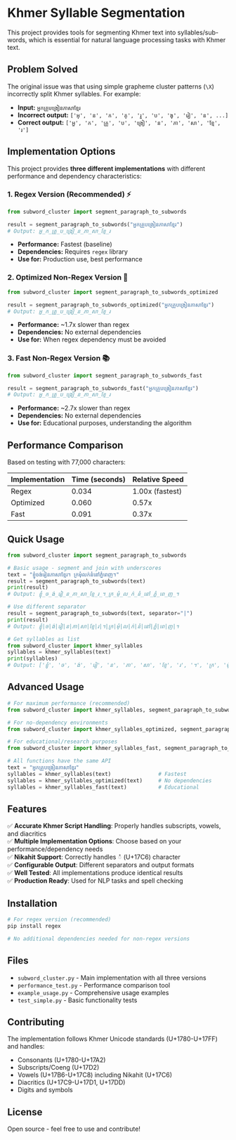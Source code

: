 # Khmer Syllable Segmentation

This project provides tools for segmenting Khmer text into syllables/sub-words, which is essential for natural language processing tasks with Khmer text.

## Problem Solved

The original issue was that using simple grapheme cluster patterns (`\X`) incorrectly split Khmer syllables. For example:

- **Input:** `អ្នកគ្រួបង្រៀនភាសាខ្មែរ`
- **Incorrect output:** `['អ្', 'ន', 'ក', 'គ្', 'រួ', 'ប', 'ង្', 'រៀ', 'ន', ...]`
- **Correct output:** `['អ្ន', 'ក', 'គ្រួ', 'ប', 'ង្រៀ', 'ន', 'ភា', 'សា', 'ខ្មែ', 'រ']`

## Implementation Options

This project provides **three different implementations** with different performance and dependency characteristics:

### 1. Regex Version (Recommended) ⚡
```python
from subword_cluster import segment_paragraph_to_subwords

result = segment_paragraph_to_subwords("អ្នកគ្រួបង្រៀនភាសាខ្មែរ")
# Output: អ្ន_ក_គ្រួ_ប_ង្រៀ_ន_ភា_សា_ខ្មែ_រ
```
- **Performance:** Fastest (baseline)
- **Dependencies:** Requires `regex` library
- **Use for:** Production use, best performance

### 2. Optimized Non-Regex Version 🔧
```python
from subword_cluster import segment_paragraph_to_subwords_optimized

result = segment_paragraph_to_subwords_optimized("អ្នកគ្រួបង្រៀនភាសាខ្មែរ")
# Output: អ្ន_ក_គ្រួ_ប_ង្រៀ_ន_ភា_សា_ខ្មែ_រ
```
- **Performance:** ~1.7x slower than regex
- **Dependencies:** No external dependencies
- **Use for:** When regex dependency must be avoided

### 3. Fast Non-Regex Version 📚
```python
from subword_cluster import segment_paragraph_to_subwords_fast

result = segment_paragraph_to_subwords_fast("អ្នកគ្រួបង្រៀនភាសាខ្មែរ")
# Output: អ្ន_ក_គ្រួ_ប_ង្រៀ_ន_ភា_សា_ខ្មែ_រ
```
- **Performance:** ~2.7x slower than regex
- **Dependencies:** No external dependencies
- **Use for:** Educational purposes, understanding the algorithm

## Performance Comparison

Based on testing with 77,000 characters:

| Implementation | Time (seconds) | Relative Speed |
|---------------|----------------|----------------|
| Regex         | 0.034         | 1.00x (fastest) |
| Optimized     | 0.060         | 0.57x          |
| Fast          | 0.091         | 0.37x          |

## Quick Usage

```python
from subword_cluster import segment_paragraph_to_subwords

# Basic usage - segment and join with underscores
text = "ខ្ញុំចង់រៀនភាសាខ្មែរ។ ក្រមុំលក់នំនៅភ្នំពេញ។"
result = segment_paragraph_to_subwords(text)
print(result)
# Output: ខ្ញុំ_ច_ង់_រៀ_ន_ភា_សា_ខ្មែ_រ_។_ក្រ_មុំ_ល_ក់_នំ_នៅ_ភ្នំ_ពេ_ញ_។

# Use different separator
result = segment_paragraph_to_subwords(text, separator="|")
print(result)
# Output: ខ្ញុំ|ច|ង់|រៀ|ន|ភា|សា|ខ្មែ|រ|។|ក្រ|មុំ|ល|ក់|នំ|នៅ|ភ្នំ|ពេ|ញ|។

# Get syllables as list
from subword_cluster import khmer_syllables
syllables = khmer_syllables(text)
print(syllables)
# Output: ['ខ្ញុំ', 'ច', 'ង់', 'រៀ', 'ន', 'ភា', 'សា', 'ខ្មែ', 'រ', '។', 'ក្រ', 'មុំ', 'ល', 'ក់', 'នំ', 'នៅ', 'ភ្នំ', 'ពេ', 'ញ', '។']
```

## Advanced Usage

```python
# For maximum performance (recommended)
from subword_cluster import khmer_syllables, segment_paragraph_to_subwords

# For no-dependency environments
from subword_cluster import khmer_syllables_optimized, segment_paragraph_to_subwords_optimized

# For educational/research purposes
from subword_cluster import khmer_syllables_fast, segment_paragraph_to_subwords_fast

# All functions have the same API
text = "អ្នកគ្រួបង្រៀនភាសាខ្មែរ"
syllables = khmer_syllables(text)               # Fastest
syllables = khmer_syllables_optimized(text)     # No dependencies
syllables = khmer_syllables_fast(text)          # Educational
```

## Features

✅ **Accurate Khmer Script Handling**: Properly handles subscripts, vowels, and diacritics  
✅ **Multiple Implementation Options**: Choose based on your performance/dependency needs  
✅ **Nikahit Support**: Correctly handles ំ (U+17C6) character  
✅ **Configurable Output**: Different separators and output formats  
✅ **Well Tested**: All implementations produce identical results  
✅ **Production Ready**: Used for NLP tasks and spell checking  

## Installation

```bash
# For regex version (recommended)
pip install regex

# No additional dependencies needed for non-regex versions
```

## Files

- `subword_cluster.py` - Main implementation with all three versions
- `performance_test.py` - Performance comparison tool
- `example_usage.py` - Comprehensive usage examples
- `test_simple.py` - Basic functionality tests

## Contributing

The implementation follows Khmer Unicode standards (U+1780-U+17FF) and handles:
- Consonants (U+1780-U+17A2)
- Subscripts/Coeng (U+17D2)
- Vowels (U+17B6-U+17C8) including Nikahit (U+17C6)
- Diacritics (U+17C9-U+17D1, U+17DD)
- Digits and symbols

## License

Open source - feel free to use and contribute! 